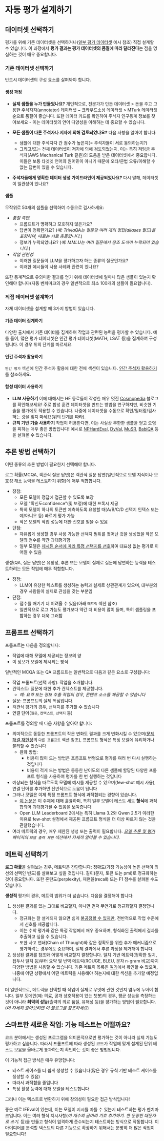 # 자동 평가 설계하기

## 데이터셋 선택하기

평가를 위해 기존 데이터셋을 선택하거나([일부 평가 데이터셋](https://github.com/huggingface/evaluation-guidebook/blob/main/contents/automated-benchmarks/some-evaluation-datasets.md) 예시 참조) 직접 설계할 수 있습니다. 이 과정에서 **평가 결과는 평가 데이터셋의 품질에 따라 달라진다**는 점을 명심하는 것이 매우 중요합니다.

### 기존 데이터셋 선택하기

반드시 데이터셋의 구성 요소를 살펴봐야 합니다.

#### 생성 과정

- **실제 샘플을 누가 만들었나요?**
  개인적으로, 전문가가 만든 데이터셋 > 돈을 주고 고용한 주석자자(annotator) 데이터셋 ~ 크라우드소싱 데이터셋 > MTurk 데이터셋 순으로 품질이 좋습니다.
  또한 데이터 카드를 확인하여 주석자 인구통계 정보를 찾아보세요 - 이는 데이터셋의 언어 다양성을 이해하는 데 중요할 수 있습니다.
- **모든 샘플이 다른 주석자나 저자에 의해 검토되었나요?**
  다음 사항을 알아야 합니다:

  - 샘플에 대한 주석자자 간 점수가 높은지(= 주석자들이 서로 동의하는지?)
  - 그리고/또는 전체 데이터셋이 저자에 의해 검토되었는지.
    이는 특히 저임금 주석자(AWS Mechanical Turk 같은)의 도움을 받은 데이터셋에서 중요합니다. 이들은 보통 타겟겟 언어의 원어민이 아니기 때문에 오타/문법 오류/이해할 수 없는 답변이 있을 수 있습니다.
- **주석자들에게 명확한 데이터 생성 가이드라인이 제공되었나요?**
  다시 말해, 데이터셋이 일관성이 있나요?

#### 샘플

무작위로 50개의 샘플을 선택하여 수동으로 검사하세요:

- *품질 측면*:
  - 프롬프트가 명확하고 모호하지 않은가요?
  - 답변이 정확한가요? (*예: TriviaQA는 질문당 여러 개의 정답(aliases 필드)을 포함하며, 때로는 서로 충돌합니다.*)
  - 정보가 누락되었나요? (*예: MMLU는 여러 질문에서 참조 도식이 누락되어 있습니다.*)
- *작업 관련성*:
  - 이러한 질문들이 LLM을 평가하고자 하는 종류의 질문인가요?
  - 이러한 예시들이 사용 사례와 관련이 있나요?

또한 통계적으로 유의미한 결과를 얻기 위해 데이터셋에 얼마나 많은 샘플이 있는지 확인해야 합니다(자동 벤치마크의 경우 일반적으로 최소 100개의 샘플이 필요합니다).

### 직접 데이터셋 설계하기

자체 데이터셋을 설계할 때 3가지 방법이 있습니다.

#### 기존 데이터 집계하기

다양한 출처에서 기존 데이터를 집계하여 작업과 관련된 능력을 평가할 수 있습니다. 예를 들어, 많은 평가 데이터셋은 인간 평가 데이터셋(MATH, LSAT 등)을 집계하여 구성됩니다. 이 경우 위의 단계를 따르세요.

#### 인간 주석자 활용하기

`인간 평가` 섹션에 인간 주석자 활용에 대한 전체 섹션이 있습니다. [인간 주석자 활용하기](https://github.com/huggingface/evaluation-guidebook/blob/main/contents/human-evaluation/using-human-annotators.md)를 참조하세요.

#### 합성 데이터 사용하기

- **LLM 사용하기**
  이에 대해서는 HF 동료들이 작성한 매우 멋진 [Cosmopedia](https://huggingface.co/blog/cosmopedia) 블로그를 확인해보세요! 주로 합성 훈련 데이터셋을 만드는 방법을 연구하지만, 비슷한 기술을 평가에도 적용할 수 있습니다.
  나중에 데이터셋을 수동으로 확인/필터링/검사하는 것을 잊지 마세요(위의 단계를 따라).
- **규칙 기반 기술 사용하기**
  작업이 허용한다면, 이는 사실상 무한한 샘플을 얻고 오염을 피하는 매우 좋은 방법입니다!
  예시로 [NPHardEval](https://arxiv.org/abs/2312.14890), [DyVal](https://arxiv.org/abs/2309.17167), [MuSR](https://arxiv.org/abs/2310.16049), [BabiQA](https://arxiv.org/abs/1502.05698) 등을 살펴볼 수 있습니다.

## 추론 방법 선택하기

어떤 종류의 추론 방법이 필요한지 선택해야 합니다.

로그 확률(MCQA, 객관식 질문 답변)은 객관식 질문 답변(일반적으로 모델 지식이나 모호성 해소 능력을 테스트하기 위함)에 매우 적합합니다.

- 장점:
  - 모든 모델이 정답에 접근할 수 있도록 보장
  - 모델 "확신도confidence"(및 보정)에 대한 프록시 제공
  - 특히 모델이 하나의 토큰만 예측하도록 요청할 때(A/B/C/D 선택지 인덱스 또는 예/아니오 등) 빠르게 평가 가능
  - 작은 모델의 작업 성능에 대한 신호를 얻을 수 있음
- 단점:
  - 자유롭게 생성할 경우 사용 가능한 선택지 범위를 벗어난 것을 생성했을 작은 모델의 점수를 약간 과대평가함
  - 일부 모델은 [제시된 순서에 따라 특정 선택지를 선호](https://arxiv.org/abs/2309.03882)하여 대표성 없는 평가로 이어질 수 있음

생성(QA, 질문 답변)은 유창성, 추론 또는 모델이 실제로 질문에 답변하는 능력을 테스트하려는 모든 작업에 매우 적합합니다.

- 장점:
  - LLM이 유창한 텍스트를 생성하는 능력과 실제로 상관관계가 있으며, 대부분의 경우 사람들이 실제로 관심을 갖는 부분임
- 단점:
  - 점수를 매기기 더 어려울 수 있음(아래 `메트릭` 섹션 참조)
  - 일반적으로 로그 가능도 평가보다 약간 더 비용이 많이 들며, 특히 샘플링을 포함하는 경우 더욱 그러함

## 프롬프트 선택하기

프롬프트는 다음을 정의합니다:

- 작업에 대해 모델에 제공되는 정보의 양
- 이 정보가 모델에 제시되는 방식

일반적인 MCQA 또는 QA 프롬프트는 일반적으로 다음과 같은 요소로 구성됩니다:

- 작업 프롬프트(선택 사항): 작업을 소개합니다.
- 컨텍스트: 질문에 대한 추가 컨텍스트를 제공합니다.
  - *예: 요약 또는 정보 추출 작업의 경우, 콘텐츠 소스를 제공할 수 있습니다*
- 질문: 프롬프트의 실제 핵심입니다.
- 객관식 평가의 경우, 선택지를 추가할 수 있습니다
- 연결 단어(`질문`, `컨텍스트`, `선택지` 등)

프롬프트를 정의할 때 다음 사항을 알아야 합니다:

- 의미적으로 동등한 프롬프트의 작은 변화도 결과를 크게 변화시킬 수 있으며([문제 해결 재현성](https://github.com/huggingface/evaluation-guidebook/blob/main/contents/troubleshooting/troubleshooting-reproducibility.md)의 `다른 프롬프트` 섹션 참조), 프롬프트 형식은 특정 모델에 유리하거나 불리할 수 있습니다
  - 완화 방법:
    - 비용이 많이 드는 방법은 프롬프트 변형으로 평가를 여러 번 다시 실행하는 것입니다
    - 비용이 적게 드는 방법은 동등한 난이도의 다른 샘플에 할당된 다양한 프롬프트 형식을 사용하여 평가를 한 번 실행하는 것입니다
- 예상되는 형식을 따르도록 모델에 예시를 제공할 수 있으며(few-shot 예시 사용), 연결 단어를 추가하면 전반적으로 도움이 됩니다
- 그러나 모델은 이제 특정 프롬프트 형식에 과적합되는 경향이 있습니다.
  - [이 논문](https://arxiv.org/abs/2407.07890)은 이 주제에 대해 훌륭하며, 특히 일부 모델이 테스트 세트 **형식**에 과적합되어 과대평가될 수 있음을 보여줍니다
  - Open LLM Leaderboard 2에서는 특히 Llama 3.2와 Qwen 2.5가 이러한 이유로 few-shot 설정에서 제공된 프롬프트 형식을 더 이상 따르지 않는 것을 관찰했습니다.
- 여러 메트릭의 경우, 매우 제한된 생성 또는 출력이 필요합니다.
  *[모델 추론 및 평가](https://github.com/huggingface/evaluation-guidebook/blob/main/contents/general-knowledge/model-inference-and-evaluation.md) 페이지의 `모델 출력 제한` 섹션에서 자세히 알아볼 수 있습니다.*

## 메트릭 선택하기

**로그 확률**을 살펴보는 경우, 메트릭은 간단합니다: 정확도(가장 가능성이 높은 선택이 최선의 선택인 빈도)를 살펴보고 싶을 것입니다. 길이(문자, 토큰 또는 pmi)로 정규화하는 것이 중요합니다. 또한 혼란도(perplexity), 재현율(recall) 또는 F1 점수를 살펴볼 수도 있습니다.

**생성적** 평가의 경우, 메트릭 범위가 더 넓습니다.
다음을 결정해야 합니다:

1. 생성된 결과를 있는 그대로 비교할지, 아니면 먼저 무언가로 정규화할지 결정합니다.
   - 정규화는 잘 설계되지 않으면 쉽게 [불공정할 수 있지만](https://huggingface.co/blog/open-llm-leaderboard-drop), 전반적으로 작업 수준에서 신호를 제공합니다.
   - 이는 수학 평가와 같은 특정 작업에서 매우 중요하며, 형식화된 출력에서 결과를 추출하고 싶을 수 있습니다.
   - 또한 사고 연쇄(Chain of Thought)와 같은 정확도를 위한 추가 메커니즘으로 평가하려는 경우에도 중요하며, 실제 결과에서 추론 과정을 제거해야 합니다.
2. 생성된 결과를 참조와 어떻게 비교할지 결정합니다.
   일치 기반 메트릭(정확한 일치, 접두사 일치 등)부터 요약 및 번역 메트릭(ROUGE, BLEU, 문자 n-gram 비교)까지 다양한 방법을 사용할 수 있습니다. 기존 메트릭 목록은 [여기](https://github.com/huggingface/lighteval/wiki/Metric-List)에서 확인할 수 있으며, 나중에 어떤 상황에서 어떤 메트릭을 사용해야 하는지에 대한 섹션을 추가할 예정입니다.

더 일반적으로, 메트릭을 선택할 때 작업이 실제로 무엇에 관한 것인지 염두에 두어야 합니다. 일부 도메인(예: 의료, 공개 상호작용이 있는 챗봇)의 경우, 평균 성능을 측정하는 것이 아니라 **최악의 성능**(출력의 의료 품질, 유해성 등)을 평가하는 방법이 필요합니다. (*더 자세히 알아보려면 이 [블로그](https://ehudreiter.com/2024/07/10/challenges-in-evaluating-llms/)를 참조하세요*)

## 스마트한 새로운 작업: 기능 테스트는 어떨까요?

코드 분야에서는 생성된 프로그램을 의미론적으로만 평가하는 것이 아니라 실제 기능도 평가하고 싶습니다. 따라서 프롬프트에 따라 생성된 코드가 작업에 맞게 설계된 단위 테스트 모음을 올바르게 통과하는지 확인하는 것이 좋은 방법입니다.

이 기능적 접근 방식은 매우 유망합니다:

- 테스트 케이스를 더 쉽게 생성할 수 있습니다(많은 경우 규칙 기반 테스트 케이스를 생성할 수 있음)
- 따라서 과적합을 줄입니다
- 특정 활성 능력에 대해 모델을 테스트합니다

그러나 이는 텍스트로 변환하기 위해 창의성이 필요한 접근 방식입니다!

좋은 예로 IFEval이 있는데, 이는 모델이 지시를 따를 수 있는지 테스트하는 평가 벤치마크입니다. 이는 여러 형식 지시사항(*이 개수의 글머리 기호 추가하기. 한 문장만 대문자로 쓰기.* 등)을 만들고 형식이 엄격하게 준수되는지 테스트하는 방식으로 작동합니다. 이 아이디어를 분석할 텍스트의 다른 기능으로 확장하기 위해서는 분명히 더 많은 작업이 필요합니다!
